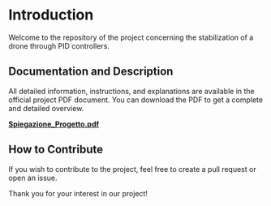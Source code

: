 # Introduction

Welcome to the repository of the project concerning the stabilization of a drone through PID controllers.

## Documentation and Description

All detailed information, instructions, and explanations are available in the official project PDF document. You can download the PDF to get a complete and detailed overview.

**[Spiegazione_Progetto.pdf](https://github.com/Bxster/Drone-Stabilization-PID/files/14413034/Spiegazione_Progetto.pdf)**

## How to Contribute

If you wish to contribute to the project, feel free to create a pull request or open an issue.

Thank you for your interest in our project!
